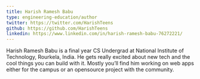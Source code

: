 ```yaml
---
title: Harish Ramesh Babu
type: engineering-education/author
twitter: https://twitter.com/HarishTeens
github: https://github.com/HarishTeens
linkedin: https://www.linkedin.com/in/harish-ramesh-babu-76272221/
---
```

Harish Ramesh Babu is a final year CS Undergrad at National Institute of Technology, Rourkela, India. He gets really excited about new tech and the cool things you can build with it. Mostly you’ll find him working on web apps either for the campus or an opensource project with the community.